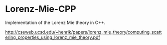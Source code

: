 # Lorenz-Mie-CPP
Implementation of the Lorenz Mie theory in C++.

http://cseweb.ucsd.edu/~henrik/papers/lorenz_mie_theory/computing_scattering_properties_using_lorenz_mie_theory.pdf
